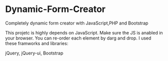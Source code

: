 # Dynamic-Form-Creator
Completely dynamic form creator with JavaScript,PHP and Bootstrap

This projetc is highly depends on JavaScript. Make sure the JS is anabled in your browser. You can re-order each element by darg and drop.
I used these framworks and libraries: 

jQuery, 
jQuery-ui, 
Bootstrap
